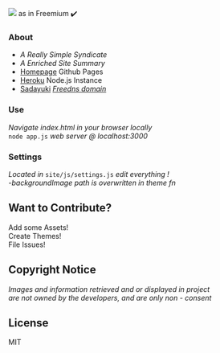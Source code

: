 <img src='https://img.shields.io/github/license/acktic/acktic.github.io?style=social'>  as in Freemium ✔️


### About

  - <em>A Really Simple Syndicate</em>
  - <em>A Enriched Site Summary</em>
  - [Homepage](https://acktic.github.io "Homepage") Github Pages
  - [Heroku](https://acktic.herokuapp.com "Heroku") Node.js Instance
  - [Sadayuki](http://ack.sadayuki.jp "Sadayuki") <em>[Freedns domain](https://freedns.afraid.org/)</em>

### Use

  <em>Navigate index.html in your browser locally</em><br>
  `node app.js` <em>web server @ localhost:3000</em>

### Settings

<em>Located in</em> `site/js/settings.js` <em> edit everything !</em><br>
-<em>backgroundImage path is overwritten in theme fn</em>

Want to Contribute?
----

Add some Assets!<br>
Create Themes!<br>
File Issues!<br>

Copyright Notice
----

<em>Images and information retrieved and or displayed in project<br> are not owned by the developers, and are only non - consent</em>

License
----

MIT
